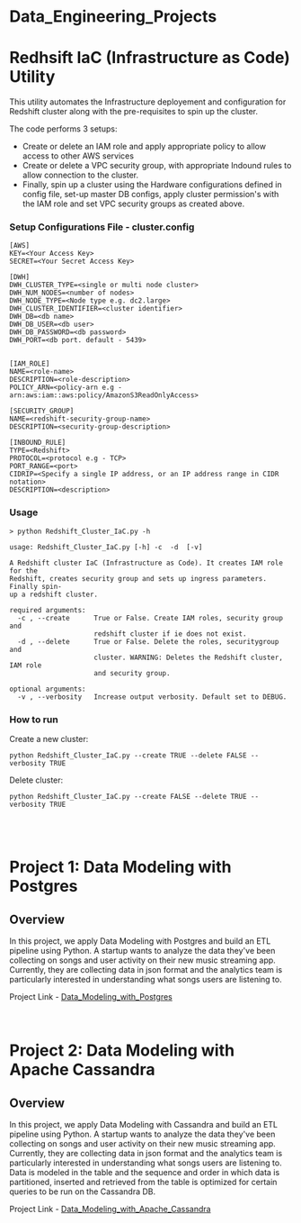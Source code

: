 # Data_Engineering_Projects
# Redhsift IaC (Infrastructure as Code) Utility
This utility automates the Infrastructure deployement and configuration for Redshift cluster along with the pre-requisites to spin up the cluster. 

The code performs 3 setups:

 - Create or delete an IAM role and apply appropriate policy to allow access to other AWS services 
 - Create or delete a VPC security group, with appropriate Indound rules to allow connection to the cluster.
 - Finally, spin up a cluster using the Hardware configurations defined in config file, set-up master DB configs, apply cluster permission's with the IAM role and set VPC security groups as created above.

### Setup Configurations File - cluster.config

    [AWS]
    KEY=<Your Access Key>
    SECRET=<Your Secret Access Key>
    
    [DWH] 
    DWH_CLUSTER_TYPE=<single or multi node cluster>
    DWH_NUM_NODES=<number of nodes>
    DWH_NODE_TYPE=<Node type e.g. dc2.large>
    DWH_CLUSTER_IDENTIFIER=<cluster identifier>
    DWH_DB=<db name>
    DWH_DB_USER=<db user>
    DWH_DB_PASSWORD=<db password>
    DWH_PORT=<db port. default - 5439>
    
    
    [IAM_ROLE]
    NAME=<role-name>
    DESCRIPTION=<role-description>
    POLICY_ARN=<policy-arn e.g - arn:aws:iam::aws:policy/AmazonS3ReadOnlyAccess>
    
    [SECURITY_GROUP]
    NAME=<redshift-security-group-name>
    DESCRIPTION=<security-group-description>
    
    [INBOUND_RULE]
    TYPE=<Redshift>
    PROTOCOL=<protocol e.g - TCP>
    PORT_RANGE=<port>
    CIDRIP=<Specify a single IP address, or an IP address range in CIDR notation>
    DESCRIPTION=<description>

 ### Usage 
 

    > python Redshift_Cluster_IaC.py -h
    
    usage: Redshift_Cluster_IaC.py [-h] -c  -d  [-v]
    
    A Redshift cluster IaC (Infrastructure as Code). It creates IAM role for the
    Redshift, creates security group and sets up ingress parameters. Finally spin-
    up a redshift cluster.
    
    required arguments:
      -c , --create      True or False. Create IAM roles, security group and
                         redshift cluster if ie does not exist.
      -d , --delete      True or False. Delete the roles, securitygroup and
                         cluster. WARNING: Deletes the Redshift cluster, IAM role
                         and security group.
    
    optional arguments:
      -v , --verbosity   Increase output verbosity. Default set to DEBUG. 
    
### How to run
Create a new cluster: 

    python Redshift_Cluster_IaC.py --create TRUE --delete FALSE --verbosity TRUE

Delete cluster:

    python Redshift_Cluster_IaC.py --create FALSE --delete TRUE --verbosity TRUE



</br>
</br>

# Project 1:  Data Modeling with Postgres
## Overview 
In this project, we apply Data Modeling with Postgres and build an ETL pipeline using Python. A startup wants to analyze the data they've been collecting on songs and user activity on their new music streaming app. Currently, they are collecting data in json format and the analytics team is particularly interested in understanding what songs users are listening to.

Project Link - [Data_Modeling_with_Postgres](https://github.com/san089/Data_Engineering_Projects/tree/master/Data_Modeling_with_Postgres)

</br>

# Project 2:  Data Modeling with Apache Cassandra
## Overview 
In this project, we apply Data Modeling with Cassandra and build an ETL pipeline using Python. A startup wants to analyze the data they've been collecting on songs and user activity on their new music streaming app. Currently, they are collecting data in json format and the analytics team is particularly interested in understanding what songs users are listening to.
Data is modeled in the table and the sequence and order in which data is partitioned, inserted and retrieved from the table is optimized for certain queries to be run on the Cassandra DB.

Project Link - [Data_Modeling_with_Apache_Cassandra](https://github.com/san089/Data_Engineering_Projects/tree/master/Data_Modeling_with_Apache_Cassandra)


